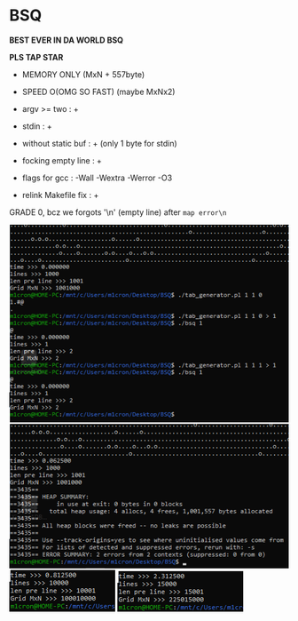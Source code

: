# BSQ
**BEST EVER IN DA WORLD BSQ**

**PLS TAP STAR**

- MEMORY ONLY (MxN + 557byte)
- SPEED O(OMG SO FAST) (maybe MxNx2)

- argv >= two         : +
- stdin               : +
- without static buf  : + (only 1 byte for stdin)
- focking empty line  : +
- flags for gcc       : -Wall -Wextra -Werror -O3
- relink Makefile fix : +

GRADE 0, bcz we forgots '\n' (empty line) after `map error\n`

![Image alt](https://github.com/m1cron/BSQ/raw/master/screens/image.png)
![Image alt](https://github.com/m1cron/BSQ/raw/master/screens/valgrind_1k_memory.png)
![Image alt](https://github.com/m1cron/BSQ/raw/master/screens/10k.png)
![Image alt](https://github.com/m1cron/BSQ/raw/master/screens/15k.png)
